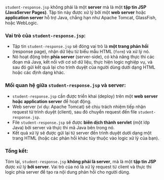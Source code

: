 `student-response.jsp` không phải là một **server** mà là một **tập tin JSP (JavaServer Pages)**. Tập tin này được xử lý bởi một **web server** hoặc **application server** hỗ trợ Java, chẳng hạn như Apache Tomcat, GlassFish, hoặc WebLogic.

### Vai trò của `student-response.jsp`:
- Tập tin `student-response.jsp` sẽ đóng vai trò là **một trang phản hồi** (response page), nhận dữ liệu từ biểu mẫu HTML (`form`) và xử lý nó.
- Nó hoạt động trên **phía server** (server-side), có khả năng thực thi các đoạn mã Java, kết nối với cơ sở dữ liệu, thực hiện logic nghiệp vụ, và sau đó gửi kết quả lại cho trình duyệt của người dùng dưới dạng HTML hoặc các định dạng khác.
  
### Mối quan hệ giữa `student-response.jsp` và server:
- `student-response.jsp` cần được triển khai (deploy) trên một **web server hoặc application server** để hoạt động.
- Web server (ví dụ: Apache Tomcat) sẽ chịu trách nhiệm tiếp nhận request từ trình duyệt (client), sau đó chuyển request đến file `student-response.jsp`.
- File `student-response.jsp` sẽ được **biên dịch thành servlet** (một lớp Java) bởi server và thực thi mã Java bên trong nó.
- Kết quả xử lý sẽ được gửi lại từ server đến trình duyệt dưới dạng một trang HTML (hoặc các phản hồi khác tùy thuộc vào logic xử lý của bạn).

### Tổng kết:
Tóm lại, `student-response.jsp` **không phải là server**, mà là một **tập tin JSP** được xử lý **bởi server**. Vai trò của nó là xử lý request từ client và thực thi logic phía server để tạo ra nội dung phản hồi cho người dùng.
